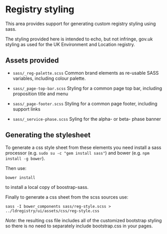 # Registry styling

This area provides support for generating custom registry styling using sass.

The styling provided here is intended to echo, but not infringe, gov.uk styling as used for the UK Environment and Location registry.

## Assets provided

* `sass/_reg-palette.scss`
  Common brand elements as re-usable SASS variables, including colour palette.

* `sass/_page-top-bar.scss`
  Styling for a common page top bar, including proposition title and menu

* `sass/_page-footer.scss`
  Styling for a common page footer, including support links

* `sass/_service-phase.scss`
  Syling for the alpha- or beta- phase banner

## Generating the stylesheet

To generate a css style sheet from these elements you need install a sass processor (e.g. `sudo su -c "gem install sass"`) and bower (e.g. `npm install -g bower`).

Then use:

    bower install

to install a local copy of boostrap-sass.

Finally to generate a css sheet from the scss sources use:

    sass -I bower_components sass/reg-style.scss > ../ldregistry/ui/assets/css/reg-style.css

*Note*: the resulting css file includes all of the customized bootstrap styling so there is no need to separately include bootstrap.css in your pages.


